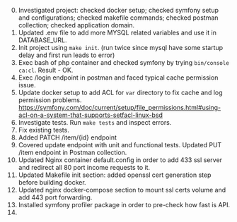 0. Investigated project: checked docker setup; checked symfony setup and configurations; checked makefile commands; checked postman collection; checked application domain.
1. Updated .env file to add more MYSQL related variables and use it in DATABASE_URL.
2. Init project using `make init`. (run twice since mysql have some startup delay and first run leads to error)
3. Exec bash of php container and checked symfony by trying `bin/console ca:cl`. Result - OK.
4. Exec /login endpoint in postman and faced typical cache permission issue.
5. Update docker setup to add ACL for `var` directory to fix cache and log permission problems. https://symfony.com/doc/current/setup/file_permissions.html#using-acl-on-a-system-that-supports-setfacl-linux-bsd
6. Investigate tests. Run `make tests` and inspect errors.
7. Fix existing tests.
8. Added PATCH /item/{id} endpoint
9. Covered update endpoint with unit and functional tests. Updated PUT /item endpoint in Postman collection.
10. Updated Nginx container default.config in order to add 433 ssl server and redirect all 80 port income requests to it.
11. Updated Makefile init section: added openssl cert generation step before building docker.
12. Updated nginx docker-compose section to mount ssl certs volume and add 443 port forwarding.
13. Installed symfony profiler package in order to pre-check how fast is API.
14. 